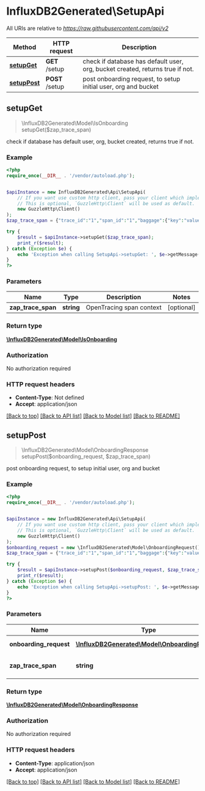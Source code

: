 # InfluxDB2Generated\SetupApi

All URIs are relative to *https://raw.githubusercontent.com/api/v2*

Method | HTTP request | Description
------------- | ------------- | -------------
[**setupGet**](SetupApi.md#setupGet) | **GET** /setup | check if database has default user, org, bucket created, returns true if not.
[**setupPost**](SetupApi.md#setupPost) | **POST** /setup | post onboarding request, to setup initial user, org and bucket



## setupGet

> \InfluxDB2Generated\Model\IsOnboarding setupGet($zap_trace_span)

check if database has default user, org, bucket created, returns true if not.

### Example

```php
<?php
require_once(__DIR__ . '/vendor/autoload.php');


$apiInstance = new InfluxDB2Generated\Api\SetupApi(
    // If you want use custom http client, pass your client which implements `GuzzleHttp\ClientInterface`.
    // This is optional, `GuzzleHttp\Client` will be used as default.
    new GuzzleHttp\Client()
);
$zap_trace_span = {"trace_id":"1","span_id":"1","baggage":{"key":"value"}}; // string | OpenTracing span context

try {
    $result = $apiInstance->setupGet($zap_trace_span);
    print_r($result);
} catch (Exception $e) {
    echo 'Exception when calling SetupApi->setupGet: ', $e->getMessage(), PHP_EOL;
}
?>
```

### Parameters


Name | Type | Description  | Notes
------------- | ------------- | ------------- | -------------
 **zap_trace_span** | **string**| OpenTracing span context | [optional]

### Return type

[**\InfluxDB2Generated\Model\IsOnboarding**](../Model/IsOnboarding.md)

### Authorization

No authorization required

### HTTP request headers

- **Content-Type**: Not defined
- **Accept**: application/json

[[Back to top]](#) [[Back to API list]](../../README.md#documentation-for-api-endpoints)
[[Back to Model list]](../../README.md#documentation-for-models)
[[Back to README]](../../README.md)


## setupPost

> \InfluxDB2Generated\Model\OnboardingResponse setupPost($onboarding_request, $zap_trace_span)

post onboarding request, to setup initial user, org and bucket

### Example

```php
<?php
require_once(__DIR__ . '/vendor/autoload.php');


$apiInstance = new InfluxDB2Generated\Api\SetupApi(
    // If you want use custom http client, pass your client which implements `GuzzleHttp\ClientInterface`.
    // This is optional, `GuzzleHttp\Client` will be used as default.
    new GuzzleHttp\Client()
);
$onboarding_request = new \InfluxDB2Generated\Model\OnboardingRequest(); // \InfluxDB2Generated\Model\OnboardingRequest | source to create
$zap_trace_span = {"trace_id":"1","span_id":"1","baggage":{"key":"value"}}; // string | OpenTracing span context

try {
    $result = $apiInstance->setupPost($onboarding_request, $zap_trace_span);
    print_r($result);
} catch (Exception $e) {
    echo 'Exception when calling SetupApi->setupPost: ', $e->getMessage(), PHP_EOL;
}
?>
```

### Parameters


Name | Type | Description  | Notes
------------- | ------------- | ------------- | -------------
 **onboarding_request** | [**\InfluxDB2Generated\Model\OnboardingRequest**](../Model/OnboardingRequest.md)| source to create |
 **zap_trace_span** | **string**| OpenTracing span context | [optional]

### Return type

[**\InfluxDB2Generated\Model\OnboardingResponse**](../Model/OnboardingResponse.md)

### Authorization

No authorization required

### HTTP request headers

- **Content-Type**: application/json
- **Accept**: application/json

[[Back to top]](#) [[Back to API list]](../../README.md#documentation-for-api-endpoints)
[[Back to Model list]](../../README.md#documentation-for-models)
[[Back to README]](../../README.md)


